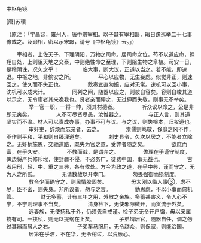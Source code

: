 中枢龟镜

[唐]苏瓌

（原注：「字昌容，雍州人，唐中宗宰相。以子颋有宰相器，暇日逡巡举二十七事豫戒之。及颋相，密以示宋璟，请号《中枢龟镜》云。」）

　　宰相者，上佐天子，下理阴阳，万物之司命。居司命之位，苟不以道应命，翱翔自处，上则阻天地之交泰，中则绝性命之至理，下则阻生物之阜植。苟安一日，是稽阴诛，况久之乎！
　　
　　临大事，断大议，正道以当之。若不能，即速退。中枢之地，非偷安之所。
　　
　　平心以应物，无生妄虑。似觉非正，则速回之，使久而不失正也。
　　
　　敷奏宜直勿婉，应对无常。速机可以回小事，沈机可以成大计。
　　
　　同列之间，随器以应之，则彼自容矣。容则自峻其道以示之，无令庸者其来凂我也。贤者亲而狎之，无过狎而失敬，则事无不举矣。
　　
　　举一官一职，一将一帅，须其材德者。
　　
　　听众议以命之，公是非即无爽矣。
　　
　　人不可尽贤尽愚，汝惟器之。
　　
　　与正人言，则其道坚实而不渝。材人可以责成办事，办事不可与议。与之议，则失根本，归权道也。
　　
　　审奸吏，辞烦而忘亲者，去之。
　　
　　崇儒则笃敬，侈靡之风不作，不作则平和，平和则自臻理道矣。
　　
　　刺史县令，久次以居之，不能者立除之。无奸柄施恩，交驰道路，既失为官之意，受弊者随之矣。
　　
　　欲庶而富，在乎久安。
　　
　　不教而战，是谓弃之。
　　
　　佐理在乎谨守制度，俾边将严兵修斥堠，使封疆不侵，不必务广，徒费中国，事无益也。
　　
　　古者用刑，轻、中、重之三典，各有攸处。方今为政之道，在乎中典，谨而守之，无为人之所贰。
　　
　　无请数赦以开幸门。
　　
　　勿畏强御而损制度。
　　
　　教令少而确守之，则民情胶固矣。
　　
　　毋太刚以临人事③，虑不尽，臣不密，则失身。非所议者，勿与之言。
　　
　　勤思虑，不以小事而忽机管。
　　
　　财无多蓄，计有三年之用，外散之亲族。多蓄甚害义，令人心不宁，不宁则理事不当矣。
　　
　　清身检下，无使邪隙微开，而货流于外矣。
　　
　　远妻族，无使扬私于外，仍须先自戒谨。检子弟无令开户牖，毋以亲属挠有司。一挟私，则无以提纲在上矣。
　　
　　子弟壻居官，随器自任，调之勿过其器而居人之右。
　　
　　子弟车马服用，无令越众，则保家，则能治国。
　　
　　居第在乎洁，不在华，无令稍过，以荒厥心。
